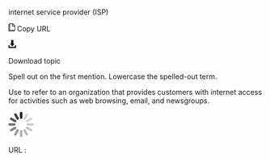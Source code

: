 # 

internet service provider (ISP)

![Copy URL](media/internet-service-provider/Copy.png)
Copy URL

![Download](media/internet-service-provider/Download.png)

Download topic

Spell out on the first mention. Lowercase the spelled-out term.

Use
to refer to an organization that provides customers with internet
access for activities such as web browsing, email, and newsgroups.

![In progress](media/internet-service-provider/activity-large.gif)

URL :
